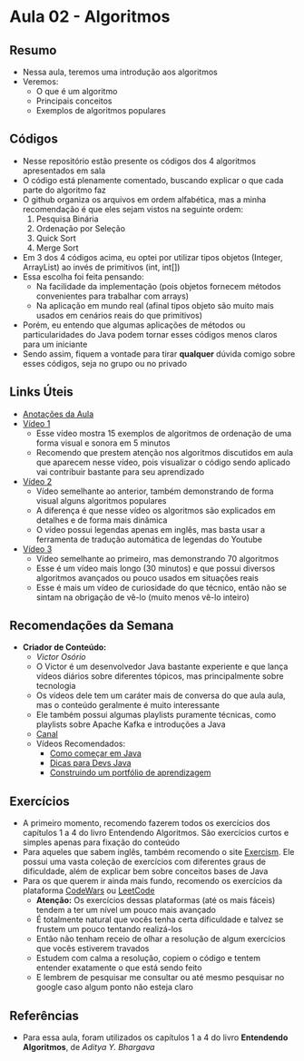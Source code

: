 # Aula 02 - Algoritmos
## Resumo
- Nessa aula, teremos uma introdução aos algoritmos
- Veremos:
    - O que é um algoritmo
    - Principais conceitos
    - Exemplos de algoritmos populares

## Códigos
- Nesse repositório estão presente os códigos dos 4 algoritmos apresentados em sala
- O código está plenamente comentado, buscando explicar o que cada parte do algoritmo faz
- O github organiza os arquivos em ordem alfabética, mas a minha recomendação é que eles sejam vistos na seguinte ordem:
    1. Pesquisa Binária
    2. Ordenação por Seleção
    3. Quick Sort
    4. Merge Sort
- Em 3 dos 4 códigos acima, eu optei por utilizar tipos objetos (Integer, ArrayList) ao invés de primitivos (int, int[])
- Essa escolha foi feita pensando:
    - Na facilidade da implementação (pois objetos fornecem métodos convenientes para trabalhar com arrays)
    - Na aplicação em mundo real (afinal tipos objeto são muito mais usados em cenários reais do que primitivos)
- Porém, eu entendo que algumas aplicações de métodos ou particularidades do Java podem tornar esses códigos menos claros para um iniciante
- Sendo assim, fiquem a vontade para tirar **qualquer** dúvida comigo sobre esses códigos, seja no grupo ou no privado

## Links Úteis
- [Anotações da Aula](https://excalidraw.com/#json=ZQpXlPr1H8DRhZqrC-2gl,aMLn57RCASHmtVMHbTxozQ)
- [Vídeo 1](https://www.youtube.com/watch?v=kPRA0W1kECg)
    - Esse vídeo mostra 15 exemplos de algoritmos de ordenação de uma forma visual e sonora em 5 minutos
    - Recomendo que prestem atenção nos algoritmos discutidos em aula que aparecem nesse vídeo, pois visualizar o código sendo aplicado vai contribuir bastante para seu aprendizado
- [Vídeo 2](https://www.youtube.com/watch?v=rbbTd-gkajw)
    - Vídeo semelhante ao anterior, também demonstrando de forma visual alguns algoritmos populares
    - A diferença é que nesse vídeo os algoritmos são explicados em detalhes e de forma mais dinâmica
    - O vídeo possui legendas apenas em inglês, mas basta usar a ferramenta de tradução automática de legendas do Youtube
- [Vídeo 3](https://www.youtube.com/watch?v=Uq6URzo9q6g)
    - Vídeo semelhante ao primeiro, mas demonstrando 70 algoritmos
    - Esse é um vídeo mais longo (30 minutos) e que possui diversos algoritmos avançados ou pouco usados em situações reais
    - Esse é mais um vídeo de curiosidade do que técnico, então não se sintam na obrigação de vê-lo (muito menos vê-lo inteiro)

## Recomendações da Semana
- **Criador de Conteúdo:**
    - *Victor Osório*
    - O Victor é um desenvolvedor Java bastante experiente e que lança vídeos diários sobre diferentes tópicos, mas principalmente sobre tecnologia
    - Os vídeos dele tem um caráter mais de conversa do que aula aula, mas o conteúdo geralmente é muito interessante
    - Ele também possui algumas playlists puramente técnicas, como playlists sobre Apache Kafka e introduções a Java
    - [Canal](https://www.youtube.com/@victor.osorio)
    - Vídeos Recomendados:
        - [Como começar em Java](https://www.youtube.com/watch?v=DkfaKC7gAwk)
        - [Dicas para Devs Java](https://www.youtube.com/watch?v=DyIRDIgwxIw)
        - [Construindo um portfólio de aprendizagem](https://www.youtube.com/watch?v=PYKfy4DcqOI)

## Exercícios
- A primeiro momento, recomendo fazerem todos os exercícios dos capítulos 1 a 4 do livro Entendendo Algoritmos. São exercícios curtos e simples apenas para fixação do conteúdo
- Para aqueles que sabem inglês, também recomendo o site [Exercism](https://exercism.org/). Ele possui uma vasta coleção de exercícios com diferentes graus de dificuldade, além de explicar bem sobre conceitos bases de Java
- Para os que querem ir ainda mais fundo, recomendo os exercícios da plataforma [CodeWars](https://www.codewars.com/kata) ou [LeetCode](https://leetcode.com)
    - **Atenção:** Os exercícios dessas plataformas (até os mais fáceis) tendem a ter um nível um pouco mais avançado
    - É totalmente natural que vocês tenha certa dificuldade e talvez se frustem um pouco tentando realizá-los
    - Então não tenham receio de olhar a resolução de algum exercícios que vocês estiverem travados
    - Estudem com calma a resolução, copiem o código e tentem entender exatamente o que está sendo feito
    - E lembrem de pesquisar me consultar ou até mesmo pesquisar no google caso algum ponto não esteja claro

## Referências
- Para essa aula, foram utilizados os capítulos 1 a 4 do livro **Entendendo Algoritmos**, de *Aditya Y. Bhargava* 
